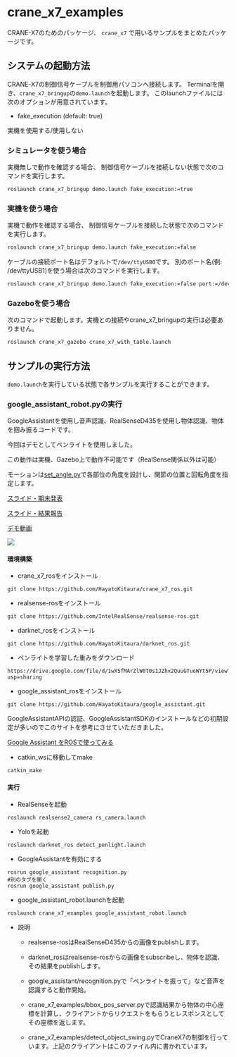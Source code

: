# crane_x7_examples

CRANE-X7のためのパッケージ、 `crane_x7` で用いるサンプルをまとめたパッケージです。

## システムの起動方法



CRANE-X7の制御信号ケーブルを制御用パソコンへ接続します。
Terminalを開き、`crane_x7_bringup`の`demo.launch`を起動します。
このlaunchファイルには次のオプションが用意されています。

- fake_execution (default: true)

実機を使用する/使用しない

### シミュレータを使う場合


実機無しで動作を確認する場合、
制御信号ケーブルを接続しない状態で次のコマンドを実行します。

```sh
roslaunch crane_x7_bringup demo.launch fake_execution:=true
```

### 実機を使う場合


実機で動作を確認する場合、
制御信号ケーブルを接続した状態で次のコマンドを実行します。

```sh
roslaunch crane_x7_bringup demo.launch fake_execution:=false
```

ケーブルの接続ポート名はデフォルトで`/dev/ttyUSB0`です。
別のポート名(例: /dev/ttyUSB1)を使う場合は次のコマンドを実行します。

```sh
roslaunch crane_x7_bringup demo.launch fake_execution:=false port:=/dev/ttyUSB1
```

### Gazeboを使う場合

次のコマンドで起動します。実機との接続やcrane_x7_bringupの実行は必要ありません。

```sh
roslaunch crane_x7_gazebo crane_x7_with_table.launch
```


## サンプルの実行方法



`demo.launch`を実行している状態で各サンプルを実行することができます。

### google_assistant_robot.pyの実行

GoogleAssistantを使用し音声認識、RealSenseD435を使用し物体認識、物体を掴み振るコードです。

今回はデモとしてペンライトを使用しました。

この動作は実機、Gazebo上で動作不可能です（RealSense関係以外は可能）

モーションは[set_angle.py](https://github.com/ryuichiueda/crane_x7_ros/blob/master/crane_x7_examples/scripts/)で各部位の角度を設計し、関節の位置と回転角度を指定します。


[スライド・期末発表](https://docs.google.com/presentation/d/1nHuU0X9NXfnAbDoUjV0XEDaFVCdB3_XfKulnwhmLkig/edit?usp=sharing)


[スライド・結果報告](https://onedrive.live.com/view.aspx?resid=814F23BD7044D0DC!473&ithint=file%2cpptx&authkey=!ALmIcA6SCFlU8P0)

[デモ動画](https://www.youtube.com/watch?v=0n9izmeAt4Q)

[![](https://img.youtube.com/vi/0n9izmeAt4Q/0.jpg)](https://www.youtube.com/watch?v=0n9izmeAt4Q)

#### 環境構築
+ crane_x7_rosをインストール
```
git clone https://github.com/HayatoKitaura/crane_x7_ros.git
```
+ realsense-rosをインストール
```
git clone https://github.com/IntelRealSense/realsense-ros.git
 ```
+ darknet_rosをインストール
```
git clone https://github.com/HayatoKitaura/darknet_ros.git
```
+ ペンライトを学習した重みをダウンロード
```oo
https://drive.google.com/file/d/1wX5fMArZlW0T0s1JZhx2QuuGTuoWYt5P/view?usp=sharing
```
+ google_assistant_rosをインストール
```
git clone https://github.com/HayatoKitaura/google_assistant.git
```
GoogleAssistantAPIの認証、GoogleAssistantSDKのインストールなどの初期設定が多いのでこのサイトを参考にさせていただきました。

[Google Assistant をROSで使ってみる](https://qiita.com/Nenetti/items/a4c3cffd8008f328855f)


+ catkin_wsに移動してmake
```
catkin_make
```

#### 実行
+ RealSenseを起動
```
roslaunch realsense2_camera rs_camera.launch
```
+ Yoloを起動
```
roslaunch darknet_ros detect_penlight.launch
```
+ GoogleAssistantを有効にする
```
rosrun google_assistant recognition.py
#別のタブを開く
rosrun google_assistant publish.py
```

+ google_assistant_robot.launchを起動
```
roslaunch crane_x7_examples google_assistant_robot.launch
```
+ 説明
    - realsense-rosはRealSenseD435からの画像をpublishします。

    - darknet_rosはrealsense-rosからの画像をsubscribeし、物体を認識、その結果をpublishします。

    - google_assistant/recognition.pyで「ペンライトを振って」など音声を認識すると動作開始。

    - crane_x7_examples/bbox_pos_server.pyで認識結果から物体の中心座標を計算し、クライアントからリクエストをもらうとレスポンスとしてその座標を返します。

    - crane_x7_examples/detect_object_swing.pyでCraneX7の制御を行っています。上記のクライアントはこのファイル内に書かれています。
